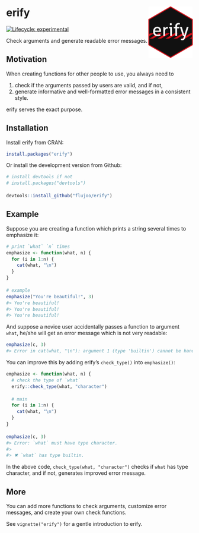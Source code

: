 
# erify <img src="man/figures/logo.png" align="right" alt="logo" width="120"/>

<!-- badges: start -->

[![Lifecycle:
experimental](https://img.shields.io/badge/lifecycle-experimental-orange.svg)](https://lifecycle.r-lib.org/articles/stages.html#experimental)
<!-- badges: end -->

Check arguments and generate readable error messages.

## Motivation

When creating functions for other people to use, you always need to

1.  check if the arguments passed by users are valid, and if not,
2.  generate informative and well-formatted error messages in a
    consistent style.

erify serves the exact purpose.

## Installation

Install erify from CRAN:

``` r
install.packages("erify")
```

Or install the development version from Github:

``` r
# install devtools if not
# install.packages("devtools")

devtools::install_github("flujoo/erify")
```

## Example

Suppose you are creating a function which prints a string several times
to emphasize it:

``` r
# print `what` `n` times
emphasize <- function(what, n) {
  for (i in 1:n) {
    cat(what, "\n")
  }
}

# example
emphasize("You're beautiful!", 3)
#> You're beautiful! 
#> You're beautiful! 
#> You're beautiful!
```

And suppose a novice user accidentally passes a function to argument
`what`, he/she will get an error message which is not very readable:

``` r
emphasize(c, 3)
#> Error in cat(what, "\n"): argument 1 (type 'builtin') cannot be handled by 'cat'
```

You can improve this by adding erify’s `check_type()` into
`emphasize()`:

``` r
emphasize <- function(what, n) {
  # check the type of `what`
  erify::check_type(what, "character")
  
  # main
  for (i in 1:n) {
    cat(what, "\n")
  }
}

emphasize(c, 3)
#> Error: `what` must have type character.
#> 
#> ✖ `what` has type builtin.
```

In the above code, `check_type(what, "character")` checks if `what` has
type character, and if not, generates improved error message.

## More

You can add more functions to check arguments, customize error messages,
and create your own check functions.

See `vignette("erify")` for a gentle introduction to erify.
